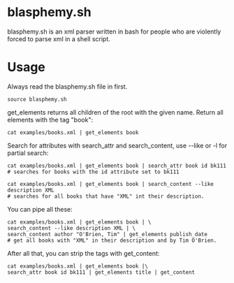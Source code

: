 blasphemy.sh
========
blasphemy.sh is an xml parser written in bash for people who are violently forced to parse xml in a shell script.

Usage
=====
Always read the blasphemy.sh file in first.

    source blasphemy.sh

get_elements returns all children of the root with the given name.
Return all elements with the tag "book":
    
    cat examples/books.xml | get_elements book

Search for attributes with search\_attr and search\_content, use --like or -l for partial search:
	
	cat examples/books.xml | get_elements book | search_attr book id bk111
	# searches for books with the id attribute set to bk111
	
	cat examples/books.xml | get_elements book | search_content --like description XML
	# searches for all books that have "XML" int their description.
	
You can pipe all these:
    
    cat examples/books.xml | get_elements book | \
    search_content --like description XML | \
	search_content author "O'Brien, Tim" | get_elements publish_date
    # get all books with "XML" in their description and by Tim O'Brien.

After all that, you can strip the tags with get\_content:

	cat examples/books.xml | get_elements book |\
	search_attr book id bk111 | get_elements title | get_content 
	
